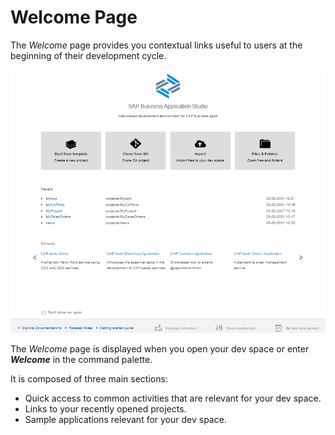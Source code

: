 <!-- loio28f418e485e54eda828bb0ce0572dbff -->

# Welcome Page

The *Welcome* page provides you contextual links useful to users at the beginning of their development cycle.

![Welcome Page](images/Welcome_page_a9949b9.png "Welcome Page")

The *Welcome* page is displayed when you open your dev space or enter ***Welcome*** in the command palette.

It is composed of three main sections:

-   Quick access to common activities that are relevant for your dev space.
-   Links to your recently opened projects.
-   Sample applications relevant for your dev space.

